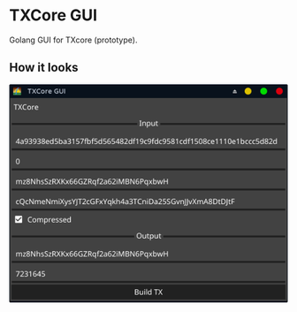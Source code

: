 # TXCore GUI
Golang GUI for TXcore (prototype).

## How it looks
![example](https://raw.githubusercontent.com/aureleoules/txcore-gui/master/example.png)
